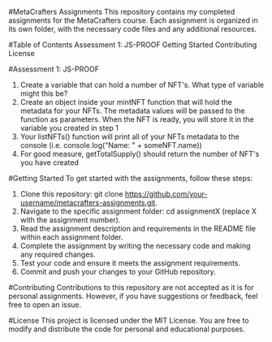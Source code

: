 #MetaCrafters Assignments
This repository contains my completed assignments for the MetaCrafters course. Each assignment is organized in its own folder, with the necessary code files and any additional resources.

#Table of Contents 
Assessment 1: JS-PROOF 
Getting Started 
Contributing 
License

#Assessment 1: JS-PROOF
1. Create a variable that can hold a number of NFT's. What type of variable might this be?
2. Create an object inside your mintNFT function that will hold the metadata for your NFTs. 
   The metadata values will be passed to the function as parameters. When the NFT is ready, 
   you will store it in the variable you created in step 1
3. Your listNFTs() function will print all of your NFTs metadata to the console (i.e. console.log("Name: " + someNFT.name))
4. For good measure, getTotalSupply() should return the number of NFT's you have created

#Getting Started
To get started with the assignments, follow these steps:
1. Clone this repository: git clone https://github.com/your-username/metacrafters-assignments.git.
2. Navigate to the specific assignment folder: cd assignmentX (replace X with the assignment number).
3. Read the assignment description and requirements in the README file within each assignment folder.
4. Complete the assignment by writing the necessary code and making any required changes.
5. Test your code and ensure it meets the assignment requirements.
5. Commit and push your changes to your GitHub repository.

#Contributing
Contributions to this repository are not accepted as it is for personal assignments. However, if you have suggestions or feedback, feel free to open an issue.

#License
This project is licensed under the MIT License. You are free to modify and distribute the code for personal and educational purposes.
